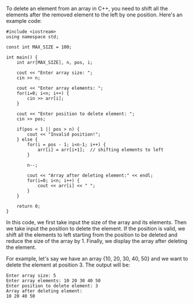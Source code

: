 To delete an element from an array in C++, you need to shift all the elements after the removed element to the left by one position. Here's an example code:

```
#include <iostream>
using namespace std;

const int MAX_SIZE = 100;

int main() {
    int arr[MAX_SIZE], n, pos, i;
    
    cout << "Enter array size: ";
    cin >> n;
    
    cout << "Enter array elements: ";
    for(i=0; i<n; i++) {
        cin >> arr[i];
    }
    
    cout << "Enter position to delete element: ";
    cin >> pos;
    
    if(pos < 1 || pos > n) {
        cout << "Invalid position!";
    } else {
        for(i = pos - 1; i<n-1; i++) {
            arr[i] = arr[i+1];  // shifting elements to left
        }
        
        n--;
        
        cout << "Array after deleting element:" << endl;
        for(i=0; i<n; i++) {
            cout << arr[i] << " ";
        }
    }
    
    return 0;
}
```

In this code, we first take input the size of the array and its elements. Then we take input the position to delete the element. If the position is valid, we shift all the elements to left starting from the position to be deleted and reduce the size of the array by 1. Finally, we display the array after deleting the element.

For example, let's say we have an array {10, 20, 30, 40, 50} and we want to delete the element at position 3. The output will be:

```
Enter array size: 5
Enter array elements: 10 20 30 40 50
Enter position to delete element: 3
Array after deleting element:
10 20 40 50
```